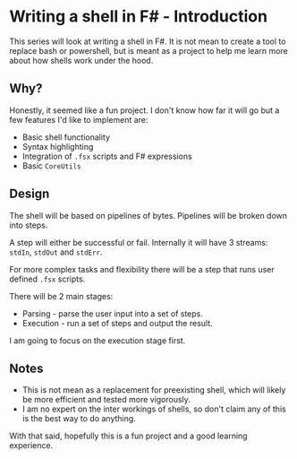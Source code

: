 ﻿# Writing a shell in F# - Introduction

This series will look at writing a shell in F#. 
It is not mean to create a tool to replace bash or powershell, 
but is meant as a project to help me learn more about how shells work under the hood.

## Why?

Honestly, it seemed like a fun project. I don't know how far it will go but a few features I'd like to implement are:

* Basic shell functionality
* Syntax highlighting
* Integration of `.fsx` scripts and F# expressions
* Basic `CoreUtils`

## Design

The shell will be based on pipelines of bytes. Pipelines will be broken down into steps.

A step will either be successful or fail. Internally it will have 3 streams: `stdIn`, `stdOut` and `stdErr`.

For more complex tasks and flexibility there will be a step that runs user defined `.fsx` scripts.

There will be 2 main stages:

* Parsing - parse the user input into a set of steps.
* Execution - run a set of steps and output the result.

I am going to focus on the execution stage first.

## Notes

* This is not mean as a replacement for preexisting shell, which will likely be more efficient and tested more vigorously.
* I am no expert on the inter workings of shells, so don't claim any of this is the best way to do anything.

With that said, hopefully this is a fun project and a good learning experience.